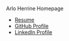 ---
---
Arlo Herrine Homepage

* [Resume](/resume)
* [GitHub Profile](https://github.com/arloherrine)
* [LinkedIn Profile](https://www.linkedin.com/in/arloherrine)
